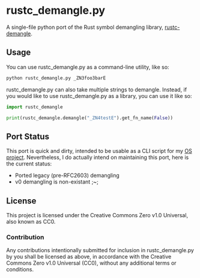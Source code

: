# rustc_demangle.py
A single-file python port of the Rust symbol demangling library, [rustc-demangle](https://github.com/rust-lang/rustc-demangle).

## Usage
You can use rustc_demangle.py as a command-line utility, like so:

```BASH
python rustc_demangle.py _ZN3foo3barE
```

rustc_demangle.py can also take multiple strings to demangle. Instead, if you would like to use rustc_demangle.py as a library, you can use it like so:

```PYTHON
import rustc_demangle

print(rustc_demangle.demangle("_ZN4testE").get_fn_name(False))
```

## Port Status

This port is quick and dirty, intended to be usable as a CLI script for my [OS project](https://github.com/juls0730/CappuccinOS). Nevertheless, I do actually intend on maintaining this port, here is the current status:

- Ported legacy (pre-RFC2603) demangling
- v0 demangling is non-existant ;~;

## License
This project is licensed under the Creative Commons Zero v1.0 Universal, also known as CC0.

### Contribution
Any contributions intentionally submitted for inclusion in rustc_demangle.py by you shall be licensed as above, in accordance with the Creative Commons Zero v1.0 Universal (CC0), without any additional terms or conditions.
